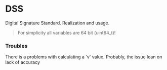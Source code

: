 # DSS
Digital Signature Standard. Realization and usage. 

> For simplicity all variables are 64 bit (uint64_t)!

### Troubles
There is a problems with calculating a 'v' value. Probably, the issue lean on lack of accuracy 
